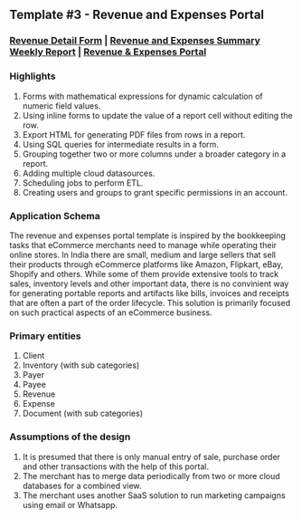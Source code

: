 ## Template #3 - Revenue and Expenses Portal            
     
### [Revenue Detail Form](https://app1.cliosight.com/app/forms/180/show/public?noNavbar=true)  |   [Revenue and Expenses Summary Weekly Report](https://app1.cliosight.com/app/reports/279/show/public?noNavbar=true)  | [Revenue & Expenses Portal](https://app1.cliosight.com/app/applications/10/show)            

### Highlights      
1. Forms with mathematical expressions for dynamic calculation of numeric field values.
2. Using inline forms to update the value of a report cell without editing the row.      
3. Export HTML for generating PDF files from rows in a report.     
4. Using SQL queries for intermediate results in a form.      
5. Grouping together two or more columns under a broader category in a report.        
6. Adding multiple cloud datasources.       
7. Scheduling jobs to perform ETL.     
8. Creating users and groups to grant specific permissions in an account.        

### Application Schema    
The revenue and expenses portal template is inspired by the bookkeeping tasks that eCommerce merchants need to manage while operating their online stores. In India there are small, medium and large sellers that sell their products through eCommerce platforms like Amazon, Flipkart, eBay, Shopify and others. While some of them provide extensive tools to track sales, inventory levels and other important data, there is no convinient way for generating portable reports and artifacts like bills, invoices and receipts that are often a part of the order lifecycle. This solution is primarily focused on such practical aspects of an eCommerce business.             

### Primary entities
1. Client
2. Inventory (with sub categories)
3. Payer
4. Payee
5. Revenue     
6. Expense
7. Document (with sub categories)

### Assumptions of the design     
1. It is presumed that there is only manual entry of sale, purchase order and other transactions with the help of this portal.
2. The merchant has to merge data periodically from two or more cloud databases for a combined view.     
3. The merchant uses another SaaS solution to run marketing campaigns using email or Whatsapp.     
